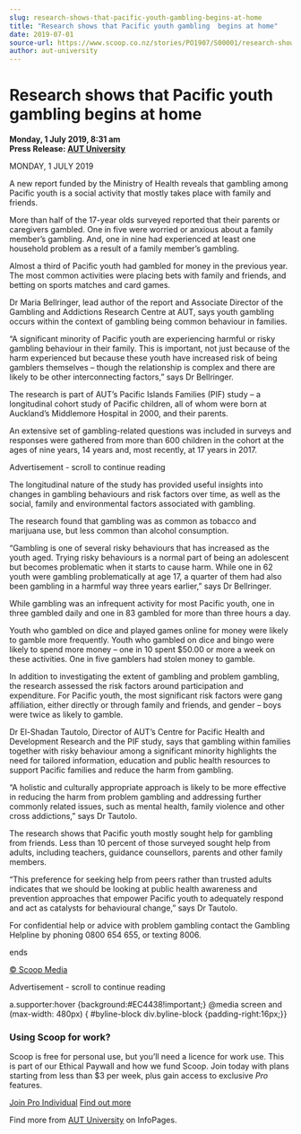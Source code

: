 ```yaml
---
slug: research-shows-that-pacific-youth-gambling-begins-at-home
title: "Research shows that Pacific youth gambling  begins at home"
date: 2019-07-01
source-url: https://www.scoop.co.nz/stories/PO1907/S00001/research-shows-that-pacific-youth-gambling-begins-at-home.htm
author: aut-university
---
```

Research shows that Pacific youth gambling begins at home
=========================================================

**Monday, 1 July 2019, 8:31 am**  
**Press Release: [AUT University](https://info.scoop.co.nz/AUT_University)**

MONDAY, 1 JULY 2019

  
A new report funded by the Ministry of Health reveals that gambling among Pacific youth is a social activity that mostly takes place with family and friends.

More than half of the 17-year olds surveyed reported that their parents or caregivers gambled. One in five were worried or anxious about a family member’s gambling. And, one in nine had experienced at least one household problem as a result of a family member’s gambling.

Almost a third of Pacific youth had gambled for money in the previous year. The most common activities were placing bets with family and friends, and betting on sports matches and card games.

Dr Maria Bellringer, lead author of the report and Associate Director of the Gambling and Addictions Research Centre at AUT, says youth gambling occurs within the context of gambling being common behaviour in families.

“A significant minority of Pacific youth are experiencing harmful or risky gambling behaviour in their family. This is important, not just because of the harm experienced but because these youth have increased risk of being gamblers themselves – though the relationship is complex and there are likely to be other interconnecting factors,” says Dr Bellringer.

The research is part of AUT’s Pacific Islands Families (PIF) study – a longitudinal cohort study of Pacific children, all of whom were born at Auckland’s Middlemore Hospital in 2000, and their parents.

An extensive set of gambling-related questions was included in surveys and responses were gathered from more than 600 children in the cohort at the ages of nine years, 14 years and, most recently, at 17 years in 2017.

Advertisement - scroll to continue reading





The longitudinal nature of the study has provided useful insights into changes in gambling behaviours and risk factors over time, as well as the social, family and environmental factors associated with gambling.

The research found that gambling was as common as tobacco and marijuana use, but less common than alcohol consumption.

“Gambling is one of several risky behaviours that has increased as the youth aged. Trying risky behaviours is a normal part of being an adolescent but becomes problematic when it starts to cause harm. While one in 62 youth were gambling problematically at age 17, a quarter of them had also been gambling in a harmful way three years earlier,” says Dr Bellringer.

While gambling was an infrequent activity for most Pacific youth, one in three gambled daily and one in 83 gambled for more than three hours a day.

Youth who gambled on dice and played games online for money were likely to gamble more frequently. Youth who gambled on dice and bingo were likely to spend more money – one in 10 spent $50.00 or more a week on these activities. One in five gamblers had stolen money to gamble.

In addition to investigating the extent of gambling and problem gambling, the research assessed the risk factors around participation and expenditure. For Pacific youth, the most significant risk factors were gang affiliation, either directly or through family and friends, and gender – boys were twice as likely to gamble.

Dr El-Shadan Tautolo, Director of AUT’s Centre for Pacific Health and Development Research and the PIF study, says that gambling within families together with risky behaviour among a significant minority highlights the need for tailored information, education and public health resources to support Pacific families and reduce the harm from gambling.

“A holistic and culturally appropriate approach is likely to be more effective in reducing the harm from problem gambling and addressing further commonly related issues, such as mental health, family violence and other cross addictions,” says Dr Tautolo.

The research shows that Pacific youth mostly sought help for gambling from friends. Less than 10 percent of those surveyed sought help from adults, including teachers, guidance counsellors, parents and other family members.

“This preference for seeking help from peers rather than trusted adults indicates that we should be looking at public health awareness and prevention approaches that empower Pacific youth to adequately respond and act as catalysts for behavioural change,” says Dr Tautolo.

For confidential help or advice with problem gambling contact the Gambling Helpline by phoning 0800 654 655, or texting 8006.

  
ends

[© Scoop Media](http://www.scoop.co.nz/about/terms.html)  

Advertisement - scroll to continue reading



a.supporter:hover {background:#EC4438!important;} @media screen and (max-width: 480px) { #byline-block div.byline-block {padding-right:16px;}}

### Using Scoop for work?

Scoop is free for personal use, but you’ll need a licence for work use. This is part of our Ethical Paywall and how we fund Scoop. Join today with plans starting from less than $3 per week, plus gain access to exclusive _Pro_ features.  
  
[Join Pro Individual](https://pro.scoop.co.nz/Individual/?from=ProIn24) [Find out more](https://pro.scoop.co.nz/using-scoop-for-work/?from=ProIn24)

Find more from [AUT University](https://info.scoop.co.nz/AUT_University) on InfoPages.